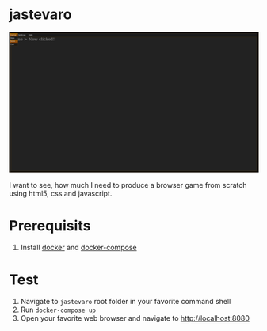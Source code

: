 # jastevaro

![jastevaro](docs/screenshot.png)

I want to see, how much I need to produce a browser game from scratch using html5, css and javascript.

# Prerequisits

1. Install [docker](https://docs.docker.com/engine/install/) and [docker-compose](https://docs.docker.com/compose/install/)

# Test

1. Navigate to ```jastevaro``` root folder in your favorite command shell
1. Run ```docker-compose up```
1. Open your favorite web browser and navigate to [http://localhost:8080](http://localhost:8080)
